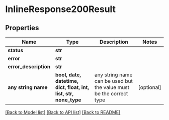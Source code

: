 # InlineResponse200Result


## Properties
Name | Type | Description | Notes
------------ | ------------- | ------------- | -------------
**status** | **str** |  | 
**error** | **str** |  | 
**error_description** | **str** |  | 
**any string name** | **bool, date, datetime, dict, float, int, list, str, none_type** | any string name can be used but the value must be the correct type | [optional]

[[Back to Model list]](../README.md#documentation-for-models) [[Back to API list]](../README.md#documentation-for-api-endpoints) [[Back to README]](../README.md)


